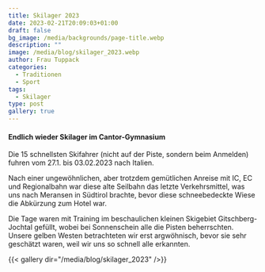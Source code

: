 ```yaml
---
title: Skilager 2023
date: 2023-02-21T20:09:03+01:00
draft: false
bg_image: /media/backgrounds/page-title.webp
description: ""
image: /media/blog/skilager_2023.webp
author: Frau Tuppack
categories:
  - Traditionen
  - Sport
tags:
  - Skilager
type: post
gallery: true
---
```

#### Endlich wieder Skilager im Cantor-Gymnasium

Die 15 schnellsten Skifahrer (nicht auf der Piste, sondern beim Anmelden) fuhren vom 27.1. bis 03.02.2023 nach Italien.

Nach einer ungewöhnlichen, aber trotzdem gemütlichen Anreise mit IC, EC und
Regionalbahn war diese alte Seilbahn das letzte Verkehrsmittel, was uns
nach Meransen in Südtirol brachte, bevor diese schneebedeckte Wiese die
Abkürzung zum Hotel war.

Die Tage waren mit Training im
beschaulichen kleinen Skigebiet Gitschberg-Jochtal gefüllt, wobei bei Sonnenschein alle die Pisten beherrschten. Unsere gelben Westen betrachteten wir erst argwöhnisch, bevor sie sehr geschätzt waren, weil wir uns so schnell alle erkannten.

{{< gallery dir="/media/blog/skilager_2023" />}}
